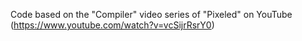 Code based on the "Compiler" video series of "Pixeled" on YouTube (https://www.youtube.com/watch?v=vcSijrRsrY0)
